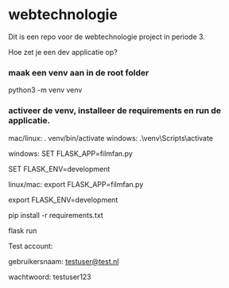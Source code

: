 # webtechnologie
Dit is een repo voor de webtechnologie project in periode 3.

Hoe zet je een dev applicatie op?

### maak een venv aan in de root folder

python3 -m venv venv

### activeer de venv, installeer de requirements en run de applicatie.

mac/linux: . venv/bin/activate
windows: .\venv\Scripts\activate

windows:
SET FLASK_APP=filmfan.py

SET FLASK_ENV=development

linux/mac:
export FLASK_APP=filmfan.py

export FLASK_ENV=development

pip install -r requirements.txt

flask run

Test account:

gebruikersnaam: testuser@test.nl

wachtwoord: testuser123